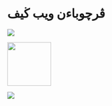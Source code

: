 # ڤرچوباءن ويب ڬيف
<img src="https://media.tenor.com/images/a97a76a196f4ed8a7d71106b343776c6/tenor.gif"></iframe>

<img width="100" height="100" src="content://media/external/downloads/73079"></img>

<img src="https://media.tenor.com/images/fb53dcce3aa510aec2130295e1cb4428/tenor.gif"></iframe>
